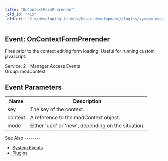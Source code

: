 ```yaml
---
title: "OnContextFormPrerender"
_old_id: "415"
_old_uri: "2.x/developing-in-modx/basic-development/plugins/system-events/oncontextformprerender"
---
```


Event: OnContextFormPrerender
-----------------------------

Fires prior to the context editing form loading. Useful for running custom javascript.

Service: 2 - Manager Access Events   
Group: modContext

Event Parameters
----------------

<table><tbody><tr><th>Name</th><th>Description</th></tr><tr><td>key</td><td>The key of the context.</td></tr><tr><td>context</td><td>A reference to the modContext object.</td></tr><tr><td>mode</td><td>Either 'upd' or 'new', depending on the situation.</td></tr></tbody></table>See Also
--------

- [System Events](developing-in-modx/basic-development/plugins/system-events "System Events")
- [Plugins](developing-in-modx/basic-development/plugins "Plugins")